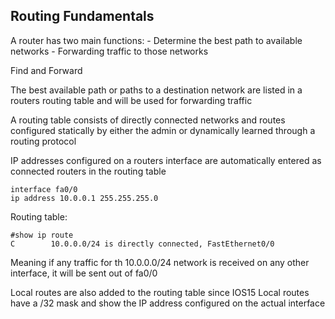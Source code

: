 ## Routing Fundamentals

A router has two main functions:
    - Determine the best path to available networks
    - Forwarding traffic to those networks

Find and Forward

The best available path or paths to a destination network are listed in a routers routing table and will be used for forwarding traffic

A routing table consists of directly connected networks and routes configured statically by either the admin or dynamically learned through a routing protocol

IP addresses configured on a routers interface are automatically entered as connected routers in the routing table

```
interface fa0/0
ip address 10.0.0.1 255.255.255.0
```
Routing table:
```
#show ip route
C        10.0.0.0/24 is directly connected, FastEthernet0/0
```

Meaning if any traffic for th 10.0.0.0/24 network is received on any other interface, it will be sent out of fa0/0

Local routes are also added to the routing table since IOS15
Local routes have a /32 mask and show the IP address configured on the actual interface









